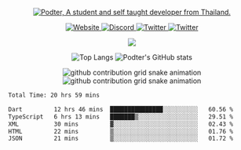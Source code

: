 <p align="center">
    <a href="https://podter.xyz">
        <img alt="Podter, A student and self taught developer from Thailand." src="https://pimp-my-readme-next.vercel.app/api/wavy-banner?subtitle=A%20student%20and%20self-taught%20developer%20from%20Thailand.&title=Podter">
    </a>
</p>

<p align="center">
    <a href="https://podter.xyz/">
        <img alt="Website" src="https://img.shields.io/badge/website-000000?style=for-the-badge&logo=About.me&logoColor=white">
    </a>
    <a href="https://discord.com/users/331793642689789962">
        <img alt="Discord" src="https://dcbadge.vercel.app/api/shield/331793642689789962?compact=true&theme=blurple">
    </a>
    <a href="https://twitter.com/Real_Podter">
        <img alt="Twitter" src="https://img.shields.io/twitter/follow/Real_Podter?label=Twitter&logo=twitter&style=for-the-badge&color=1DA1F2&labelColor=1DA1F2&logoColor=white">
    </a>
    <a href="mailto:me@podter.xyz">
        <img alt="Twitter" src="https://img.shields.io/badge/Gmail-D14836?style=for-the-badge&logo=gmail&logoColor=white">
    </a>
</p>

<p align="center">
    <img src="https://skillicons.dev/icons?i=bash,cloudflare,css,docker,express,git,github,html,js,linux,lua,md,next,nodejs,prisma,react,raspberrypi,tailwind,ts,vite,vscode,tauri,stackoverflow,svelte,planetscale,mysql,mongodb&perline=9" />
</p>

<p align="center">
    <img alt="Top Langs" src="https://github-readme-stats.vercel.app/api/top-langs/?username=podter&bg_color=1e1e2e&text_color=cdd6f4&icon_color=cba6f7&title_color=f38ba8&hide_border=true&langs_count=3">
    <img alt="Podter's GitHub stats" src="https://github-readme-stats.vercel.app/api?username=podter&line_height=27&show_icons=true&count_private=true&bg_color=1e1e2e&text_color=cdd6f4&icon_color=f38ba8&title_color=f38ba8&hide_border=true">
</p>

<p align="center">
    <img alt="github contribution grid snake animation" src="https://raw.githubusercontent.com/Podter/Podter/output/github-snake-dark.svg#gh-dark-mode-only">
    <img alt="github contribution grid snake animation" src="https://raw.githubusercontent.com/Podter/Podter/output/github-snake.svg#gh-light-mode-only">
</p>

<p align="center">
    <!--START_SECTION:waka-->

```txt
Total Time: 20 hrs 59 mins

Dart         12 hrs 46 mins  ███████████████░░░░░░░░░░   60.56 %
TypeScript   6 hrs 13 mins   ███████▒░░░░░░░░░░░░░░░░░   29.51 %
XML          30 mins         ▓░░░░░░░░░░░░░░░░░░░░░░░░   02.43 %
HTML         22 mins         ▒░░░░░░░░░░░░░░░░░░░░░░░░   01.76 %
JSON         21 mins         ▒░░░░░░░░░░░░░░░░░░░░░░░░   01.72 %
```

<!--END_SECTION:waka-->
</p>
